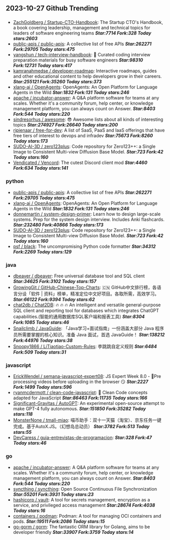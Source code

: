 ## 2023-10-27 Github Trending

### 
* [ZachGoldberg / Startup-CTO-Handbook](https://github.com/ZachGoldberg/Startup-CTO-Handbook): The Startup CTO's Handbook, a book covering leadership, management and technical topics for leaders of software engineering teams ***Star:7714 Fork:328 Today stars:2603***
* [public-apis / public-apis](https://github.com/public-apis/public-apis): A collective list of free APIs ***Star:262271 Fork:29705 Today stars:475***
* [yangshun / tech-interview-handbook](https://github.com/yangshun/tech-interview-handbook): 💯 Curated coding interview preparation materials for busy software engineers ***Star:98310 Fork:12731 Today stars:417***
* [kamranahmedse / developer-roadmap](https://github.com/kamranahmedse/developer-roadmap): Interactive roadmaps, guides and other educational content to help developers grow in their careers. ***Star:255121 Fork:35260 Today stars:373***
* [xlang-ai / OpenAgents](https://github.com/xlang-ai/OpenAgents): OpenAgents: An Open Platform for Language Agents in the Wild ***Star:1832 Fork:131 Today stars:246***
* [apache / incubator-answer](https://github.com/apache/incubator-answer): A Q&A platform software for teams at any scales. Whether it's a community forum, help center, or knowledge management platform, you can always count on Answer. ***Star:8403 Fork:544 Today stars:220***
* [sindresorhus / awesome](https://github.com/sindresorhus/awesome): 😎 Awesome lists about all kinds of interesting topics ***Star:274927 Fork:26640 Today stars:200***
* [ripienaar / free-for-dev](https://github.com/ripienaar/free-for-dev): A list of SaaS, PaaS and IaaS offerings that have free tiers of interest to devops and infradev ***Star:75673 Fork:8260 Today stars:173***
* [SUDO-AI-3D / zero123plus](https://github.com/SUDO-AI-3D/zero123plus): Code repository for Zero123++: a Single Image to Consistent Multi-view Diffusion Base Model. ***Star:723 Fork:42 Today stars:160***
* [Vendicated / Vencord](https://github.com/Vendicated/Vencord): The cutest Discord client mod ***Star:4460 Fork:634 Today stars:141***

### python
* [public-apis / public-apis](https://github.com/public-apis/public-apis): A collective list of free APIs ***Star:262271 Fork:29705 Today stars:475***
* [xlang-ai / OpenAgents](https://github.com/xlang-ai/OpenAgents): OpenAgents: An Open Platform for Language Agents in the Wild ***Star:1832 Fork:131 Today stars:246***
* [donnemartin / system-design-primer](https://github.com/donnemartin/system-design-primer): Learn how to design large-scale systems. Prep for the system design interview. Includes Anki flashcards. ***Star:232480 Fork:40866 Today stars:173***
* [SUDO-AI-3D / zero123plus](https://github.com/SUDO-AI-3D/zero123plus): Code repository for Zero123++: a Single Image to Consistent Multi-view Diffusion Base Model. ***Star:723 Fork:42 Today stars:160***
* [psf / black](https://github.com/psf/black): The uncompromising Python code formatter ***Star:34312 Fork:2269 Today stars:129***

### java
* [dbeaver / dbeaver](https://github.com/dbeaver/dbeaver): Free universal database tool and SQL client ***Star:34625 Fork:3102 Today stars:157***
* [GrowingGit / GitHub-Chinese-Top-Charts](https://github.com/GrowingGit/GitHub-Chinese-Top-Charts): 🇨🇳 GitHub中文排行榜，各语言分设「软件 | 资料」榜单，精准定位中文好项目。各取所需，高效学习。 ***Star:66122 Fork:9394 Today stars:62***
* [chat2db / Chat2DB](https://github.com/chat2db/Chat2DB): 🔥 🔥 🔥 An intelligent and versatile general-purpose SQL client and reporting tool for databases which integrates ChatGPT capabilities.(智能的通用数据库SQL客户端和报表工具) ***Star:8304 Fork:1085 Today stars:46***
* [Snailclimb / JavaGuide](https://github.com/Snailclimb/JavaGuide): 「Java学习+面试指南」一份涵盖大部分 Java 程序员所需要掌握的核心知识。准备 Java 面试，首选 JavaGuide！ ***Star:138212 Fork:44976 Today stars:38***
* [Snoopy1866 / LiTiaotiao-Custom-Rules](https://github.com/Snoopy1866/LiTiaotiao-Custom-Rules): 李跳跳自定义规则 ***Star:6484 Fork:509 Today stars:31***

### javascript
* [ErickWendel / semana-javascript-expert08](https://github.com/ErickWendel/semana-javascript-expert08): JS Expert Week 8.0 - 🎥Pre processing videos before uploading in the browser 😏 ***Star:2227 Fork:1499 Today stars:596***
* [ryanmcdermott / clean-code-javascript](https://github.com/ryanmcdermott/clean-code-javascript): 🛁 Clean Code concepts adapted for JavaScript ***Star:86463 Fork:11735 Today stars:166***
* [Significant-Gravitas / AutoGPT](https://github.com/Significant-Gravitas/AutoGPT): An experimental open-source attempt to make GPT-4 fully autonomous. ***Star:151850 Fork:35282 Today stars:118***
* [MonsterNone / tmall-miao](https://github.com/MonsterNone/tmall-miao): 喵币助手：双十一天猫（淘宝）、京东任务一键完成。基于AutoX.JS。（幻想岛总动员） ***Star:3782 Fork:513 Today stars:55***
* [DevCaress / guia-entrevistas-de-programacion](https://github.com/DevCaress/guia-entrevistas-de-programacion):  ***Star:328 Fork:47 Today stars:46***

### go
* [apache / incubator-answer](https://github.com/apache/incubator-answer): A Q&A platform software for teams at any scales. Whether it's a community forum, help center, or knowledge management platform, you can always count on Answer. ***Star:8403 Fork:544 Today stars:220***
* [syncthing / syncthing](https://github.com/syncthing/syncthing): Open Source Continuous File Synchronization ***Star:55201 Fork:3931 Today stars:23***
* [hashicorp / vault](https://github.com/hashicorp/vault): A tool for secrets management, encryption as a service, and privileged access management ***Star:28674 Fork:4038 Today stars:16***
* [containers / podman](https://github.com/containers/podman): Podman: A tool for managing OCI containers and pods. ***Star:19511 Fork:2086 Today stars:15***
* [go-gorm / gorm](https://github.com/go-gorm/gorm): The fantastic ORM library for Golang, aims to be developer friendly ***Star:33907 Fork:3759 Today stars:14***
